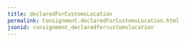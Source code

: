 ```yaml
---
title: declaredForCustomsLocation
permalink: Consignment.declaredForCustomsLocation.html
jsonid: consignment_declaredforcustomslocation
---
```

